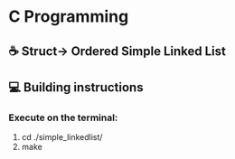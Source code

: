 #  C Programming

## ☕ Struct-> Ordered Simple Linked List

## 💻 Building instructions

### Execute on the terminal: 
1. cd ./simple_linkedlist/
2. make

